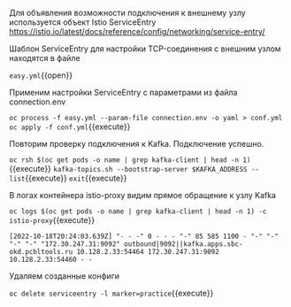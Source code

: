 Для объявления возможности подключения к внешнему узлу используется объект Istio ServiceEntry 
https://istio.io/latest/docs/reference/config/networking/service-entry/

Шаблон ServiceEntry для настройки TCP-соединения с внешним узлом находятся в файле

`easy.yml`{{open}}

Применим настройки ServiceEntry с параметрами из файла connection.env

`oc process -f easy.yml --param-file connection.env -o yaml > conf.yml
oc apply -f conf.yml`{{execute}}

Повторим проверку подключения к Kafka. Подключение успешно. 

`oc rsh $(oc get pods -o name | grep kafka-client | head -n 1)`{{execute}}
`kafka-topics.sh --bootstrap-server $KAFKA_ADDRESS --list`{{execute}}
`exit`{{execute}}

В логах контейнера istio-proxy видим прямое обращение к узлу Kafka

`oc logs $(oc get pods -o name | grep kafka-client | head -n 1) -c istio-proxy`{{execute}}

`[2022-10-18T20:24:03.639Z] "- - -" 0 - - - "-" 85 585 1100 - "-" "-" "-" "-" "172.30.247.31:9092" outbound|9092||kafka.apps.sbc-okd.pcbltools.ru 10.128.2.33:54464 172.30.247.31:9092 10.128.2.33:54460 - -`

Удаляем созданные конфиги

`oc delete serviceentry -l marker=practice`{{execute}}